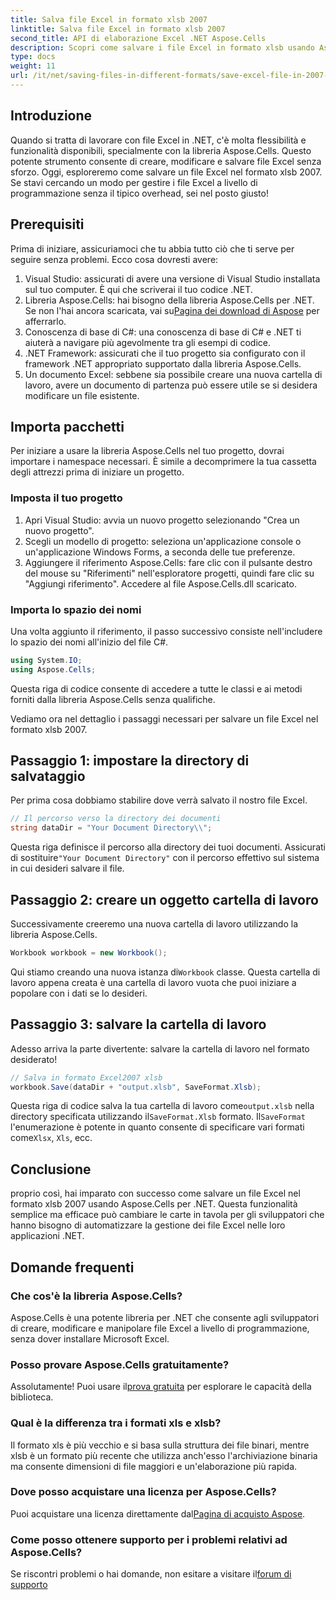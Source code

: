 ```yaml
---
title: Salva file Excel in formato xlsb 2007
linktitle: Salva file Excel in formato xlsb 2007
second_title: API di elaborazione Excel .NET Aspose.Cells
description: Scopri come salvare i file Excel in formato xlsb usando Aspose.Cells per .NET! Ti aspetta una guida passo passo con esempi pratici.
type: docs
weight: 11
url: /it/net/saving-files-in-different-formats/save-excel-file-in-2007-xlsb-format/
---
```

## Introduzione
Quando si tratta di lavorare con file Excel in .NET, c'è molta flessibilità e funzionalità disponibili, specialmente con la libreria Aspose.Cells. Questo potente strumento consente di creare, modificare e salvare file Excel senza sforzo. Oggi, esploreremo come salvare un file Excel nel formato xlsb 2007. Se stavi cercando un modo per gestire i file Excel a livello di programmazione senza il tipico overhead, sei nel posto giusto! 
## Prerequisiti
Prima di iniziare, assicuriamoci che tu abbia tutto ciò che ti serve per seguire senza problemi. Ecco cosa dovresti avere:
1. Visual Studio: assicurati di avere una versione di Visual Studio installata sul tuo computer. È qui che scriverai il tuo codice .NET. 
2.  Libreria Aspose.Cells: hai bisogno della libreria Aspose.Cells per .NET. Se non l'hai ancora scaricata, vai su[Pagina dei download di Aspose](https://releases.aspose.com/cells/net/) per afferrarlo. 
3. Conoscenza di base di C#: una conoscenza di base di C# e .NET ti aiuterà a navigare più agevolmente tra gli esempi di codice.
4. .NET Framework: assicurati che il tuo progetto sia configurato con il framework .NET appropriato supportato dalla libreria Aspose.Cells.
5. Un documento Excel: sebbene sia possibile creare una nuova cartella di lavoro, avere un documento di partenza può essere utile se si desidera modificare un file esistente.
## Importa pacchetti
Per iniziare a usare la libreria Aspose.Cells nel tuo progetto, dovrai importare i namespace necessari. È simile a decomprimere la tua cassetta degli attrezzi prima di iniziare un progetto.
### Imposta il tuo progetto
1. Apri Visual Studio: avvia un nuovo progetto selezionando "Crea un nuovo progetto". 
2. Scegli un modello di progetto: seleziona un'applicazione console o un'applicazione Windows Forms, a seconda delle tue preferenze.
3. Aggiungere il riferimento Aspose.Cells: fare clic con il pulsante destro del mouse su "Riferimenti" nell'esploratore progetti, quindi fare clic su "Aggiungi riferimento". Accedere al file Aspose.Cells.dll scaricato.
### Importa lo spazio dei nomi
Una volta aggiunto il riferimento, il passo successivo consiste nell'includere lo spazio dei nomi all'inizio del file C#.
```csharp
using System.IO;
using Aspose.Cells;
```
Questa riga di codice consente di accedere a tutte le classi e ai metodi forniti dalla libreria Aspose.Cells senza qualifiche.

Vediamo ora nel dettaglio i passaggi necessari per salvare un file Excel nel formato xlsb 2007.
## Passaggio 1: impostare la directory di salvataggio
Per prima cosa dobbiamo stabilire dove verrà salvato il nostro file Excel.

```csharp
// Il percorso verso la directory dei documenti
string dataDir = "Your Document Directory\\";
```
 Questa riga definisce il percorso alla directory dei tuoi documenti. Assicurati di sostituire`"Your Document Directory"` con il percorso effettivo sul sistema in cui desideri salvare il file.
## Passaggio 2: creare un oggetto cartella di lavoro
Successivamente creeremo una nuova cartella di lavoro utilizzando la libreria Aspose.Cells.

```csharp
Workbook workbook = new Workbook();
```
 Qui stiamo creando una nuova istanza di`Workbook` classe. Questa cartella di lavoro appena creata è una cartella di lavoro vuota che puoi iniziare a popolare con i dati se lo desideri.
## Passaggio 3: salvare la cartella di lavoro
Adesso arriva la parte divertente: salvare la cartella di lavoro nel formato desiderato!
```csharp
// Salva in formato Excel2007 xlsb
workbook.Save(dataDir + "output.xlsb", SaveFormat.Xlsb);
```
 Questa riga di codice salva la tua cartella di lavoro come`output.xlsb` nella directory specificata utilizzando il`SaveFormat.Xlsb` formato. Il`SaveFormat` l'enumerazione è potente in quanto consente di specificare vari formati come`Xlsx`, `Xls`, ecc.
## Conclusione
proprio così, hai imparato con successo come salvare un file Excel nel formato xlsb 2007 usando Aspose.Cells per .NET. Questa funzionalità semplice ma efficace può cambiare le carte in tavola per gli sviluppatori che hanno bisogno di automatizzare la gestione dei file Excel nelle loro applicazioni .NET.

## Domande frequenti
### Che cos'è la libreria Aspose.Cells?
Aspose.Cells è una potente libreria per .NET che consente agli sviluppatori di creare, modificare e manipolare file Excel a livello di programmazione, senza dover installare Microsoft Excel.
### Posso provare Aspose.Cells gratuitamente?
 Assolutamente! Puoi usare il[prova gratuita](https://releases.aspose.com/) per esplorare le capacità della biblioteca.
### Qual è la differenza tra i formati xls e xlsb?
Il formato xls è più vecchio e si basa sulla struttura dei file binari, mentre xlsb è un formato più recente che utilizza anch'esso l'archiviazione binaria ma consente dimensioni di file maggiori e un'elaborazione più rapida.
### Dove posso acquistare una licenza per Aspose.Cells?
 Puoi acquistare una licenza direttamente dal[Pagina di acquisto Aspose](https://purchase.aspose.com/buy).
### Come posso ottenere supporto per i problemi relativi ad Aspose.Cells?
 Se riscontri problemi o hai domande, non esitare a visitare il[forum di supporto](https://forum.aspose.com/c/cells/9)